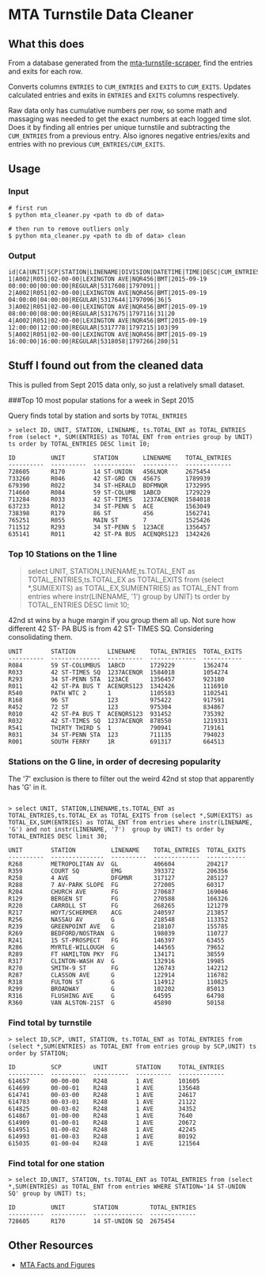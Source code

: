 # MTA Turnstile Data Cleaner


## What this does
From a database generated from the [mta-turnstile-scraper](https://github.com/piratefsh/mta-turnstile-scraper), find the entries and exits for each row. 

Converts columns `ENTRIES` to `CUM_ENTRIES` and `EXITS` to `CUM_EXITS`. Updates calculated entries and exits in `ENTRIES` and `EXITS` columns respectively.

Raw data only has cumulative numbers per row, so some math and massaging was needed to get the exact numbers at each logged time slot. Does it by finding all entries per unique turnstile and subtracting the `CUM_ENTRIES` from a previous entry. Also ignores negative entries/exits and entries with no previous `CUM_ENTRIES/CUM_EXITS`.

## Usage

### Input

```
# first run
$ python mta_cleaner.py <path to db of data>

# then run to remove outliers only
$ python mta_cleaner.py <path to db of data> clean 
```

### Output

```
id|CA|UNIT|SCP|STATION|LINENAME|DIVISION|DATETIME|TIME|DESC|CUM_ENTRIES|CUM_EXITS|ENTRIES|EXITS
1|A002|R051|02-00-00|LEXINGTON AVE|NQR456|BMT|2015-09-19 00:00:00|00:00:00|REGULAR|5317608|1797091||
2|A002|R051|02-00-00|LEXINGTON AVE|NQR456|BMT|2015-09-19 04:00:00|04:00:00|REGULAR|5317644|1797096|36|5
3|A002|R051|02-00-00|LEXINGTON AVE|NQR456|BMT|2015-09-19 08:00:00|08:00:00|REGULAR|5317675|1797116|31|20
4|A002|R051|02-00-00|LEXINGTON AVE|NQR456|BMT|2015-09-19 12:00:00|12:00:00|REGULAR|5317778|1797215|103|99
5|A002|R051|02-00-00|LEXINGTON AVE|NQR456|BMT|2015-09-19 16:00:00|16:00:00|REGULAR|5318058|1797266|280|51
```


## Stuff I found out from the cleaned data

This is pulled from Sept 2015 data only, so just a relatively small dataset.


###Top 10 most popular stations for a week in Sept 2015

Query finds total by station and sorts by `TOTAL_ENTRIES`

```
> select ID, UNIT, STATION, LINENAME, ts.TOTAL_ENT as TOTAL_ENTRIES from (select *, SUM(ENTRIES) as TOTAL_ENT from entries group by UNIT) ts order by TOTAL_ENTRIES DESC limit 10;

ID          UNIT        STATION       LINENAME    TOTAL_ENTRIES
----------  ----------  ------------  ----------  -------------
728605      R170        14 ST-UNION   456LNQR     2675454      
733260      R046        42 ST-GRD CN  4567S       1789939      
679390      R022        34 ST-HERALD  BDFMNQR     1732995      
714660      R084        59 ST-COLUMB  1ABCD       1729229      
713284      R033        42 ST-TIMES   1237ACENQR  1584018      
637233      R012        34 ST-PENN S  ACE         1563049      
738398      R179        86 ST         456         1562741      
765251      R055        MAIN ST       7           1525426      
711512      R293        34 ST-PENN S  123ACE      1356457      
635141      R011        42 ST-PA BUS  ACENQRS123  1342426 
```

### Top 10 Stations on the 1 line

> select UNIT, STATION,LINENAME,ts.TOTAL_ENT as TOTAL_ENTRIES,ts.TOTAL_EX as TOTAL_EXITS from (select *,SUM(EXITS) as TOTAL_EX,SUM(ENTRIES) as TOTAL_ENT from entries where instr(LINENAME, '1') group by UNIT) ts order by TOTAL_ENTRIES DESC limit 10;

42nd st wins by a huge margin if you group them all up. Not sure how different 42 ST- PA BUS is from 42 ST- TIMES SQ. Considering consolidating them.

```
UNIT        STATION         LINENAME    TOTAL_ENTRIES  TOTAL_EXITS
----------  --------------  ----------  -------------  -----------
R084        59 ST-COLUMBUS  1ABCD       1729229        1362474    
R033        42 ST-TIMES SQ  1237ACENQR  1584018        1054274    
R293        34 ST-PENN STA  123ACE      1356457        923180     
R011        42 ST-PA BUS T  ACENQRS123  1342426        1116910    
R540        PATH WTC 2      1           1105583        1102541    
R168        96 ST           123         975422         917591     
R452        72 ST           123         975304         834867     
R010        42 ST-PA BUS T  ACENQRS123  931452         735392     
R032        42 ST-TIMES SQ  1237ACENQR  878550         1219331    
R541        THIRTY THIRD S  1           790941         719161     
R031        34 ST-PENN STA  123         711135         794023     
R001        SOUTH FERRY     1R          691317         664513  
```

### Stations on the G line, in order of decresing popularity

The '7' exclusion is there to filter out the weird 42nd st stop that apparently has 'G' in it.

```

> select UNIT, STATION,LINENAME,ts.TOTAL_ENT as TOTAL_ENTRIES,ts.TOTAL_EX as TOTAL_EXITS from (select *,SUM(EXITS) as TOTAL_EX,SUM(ENTRIES) as TOTAL_ENT from entries where instr(LINENAME, 'G') and not instr(LINENAME, '7')  group by UNIT) ts order by TOTAL_ENTRIES DESC limit 30;

UNIT        STATION          LINENAME    TOTAL_ENTRIES  TOTAL_EXITS
----------  ---------------  ----------  -------------  -----------
R268        METROPOLITAN AV  GL          406604         204217     
R359        COURT SQ         EMG         393372         206356     
R258        4 AVE            DFGMNR      317127         285127     
R288        7 AV-PARK SLOPE  FG          272005         60317      
R204        CHURCH AVE       FG          270687         169046     
R129        BERGEN ST        FG          270588         166326     
R220        CARROLL ST       FG          268265         121279     
R217        HOYT/SCHERMER    ACG         240597         213857     
R256        NASSAU AV        G           218548         113352     
R239        GREENPOINT AVE   G           218107         155785     
R269        BEDFORD/NOSTRAN  G           198039         110727     
R241        15 ST-PROSPECT   FG          146397         63455      
R286        MYRTLE-WILLOUGH  G           144565         79652      
R289        FT HAMILTON PKY  FG          134171         38559      
R317        CLINTON-WASH AV  G           132916         19985      
R270        SMITH-9 ST       FG          126743         142212     
R287        CLASSON AVE      G           122914         116782     
R318        FULTON ST        G           114912         110825     
R299        BROADWAY         G           102202         85013      
R316        FLUSHING AVE     G           64595          64798      
R360        VAN ALSTON-21ST  G           45890          50158    
```

### Find total by turnstile

```
> select ID,SCP, UNIT, STATION, ts.TOTAL_ENT as TOTAL_ENTRIES from (select *,SUM(ENTRIES) as TOTAL_ENT from entries group by SCP,UNIT) ts order by STATION;

ID          SCP         UNIT        STATION     TOTAL_ENTRIES
----------  ----------  ----------  ----------  -------------
614657      00-00-00    R248        1 AVE       101605       
614699      00-00-01    R248        1 AVE       135648       
614741      00-03-00    R248        1 AVE       24617        
614783      00-03-01    R248        1 AVE       21122        
614825      00-03-02    R248        1 AVE       34352        
614867      01-00-00    R248        1 AVE       7640         
614909      01-00-01    R248        1 AVE       20672        
614951      01-00-02    R248        1 AVE       42245        
614993      01-00-03    R248        1 AVE       80192        
615035      01-00-04    R248        1 AVE       121564 
```

### Find total for one station

```
> select ID,UNIT, STATION, ts.TOTAL_ENT as TOTAL_ENTRIES from (select *,SUM(ENTRIES) as TOTAL_ENT from entries WHERE STATION='14 ST-UNION SQ' group by UNIT) ts;

ID          UNIT        STATION         TOTAL_ENTRIES
----------  ----------  --------------  -------------
728605      R170        14 ST-UNION SQ  2675454 
```


## Other Resources
* [MTA Facts and Figures](http://web.mta.info/nyct/facts/ffsubway.htm)